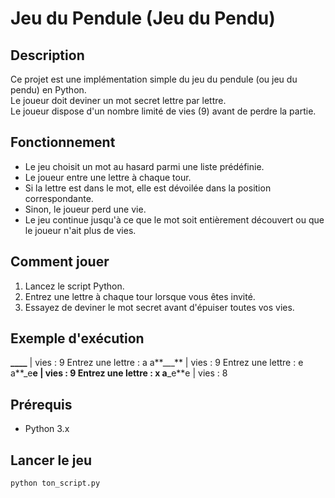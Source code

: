 # Jeu du Pendule (Jeu du Pendu)

## Description

Ce projet est une implémentation simple du jeu du pendule (ou jeu du pendu) en Python.  
Le joueur doit deviner un mot secret lettre par lettre.  
Le joueur dispose d'un nombre limité de vies (9) avant de perdre la partie.

## Fonctionnement

- Le jeu choisit un mot au hasard parmi une liste prédéfinie.
- Le joueur entre une lettre à chaque tour.
- Si la lettre est dans le mot, elle est dévoilée dans la position correspondante.
- Sinon, le joueur perd une vie.
- Le jeu continue jusqu'à ce que le mot soit entièrement découvert ou que le joueur n'ait plus de vies.

## Comment jouer

1. Lancez le script Python.
2. Entrez une lettre à chaque tour lorsque vous êtes invité.
3. Essayez de deviner le mot secret avant d'épuiser toutes vos vies.

## Exemple d'exécution

**\_\_\_\_** | vies : 9
Entrez une lettre : a
a**\_\_\_** | vies : 9
Entrez une lettre : e
a**\_e**e | vies : 9
Entrez une lettre : x
a**\_e**e | vies : 8

## Prérequis

- Python 3.x

## Lancer le jeu

```bash
python ton_script.py
```
